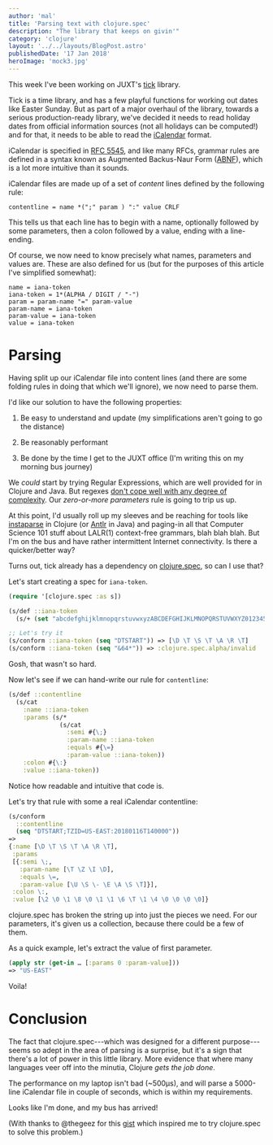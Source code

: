 ```yaml
---
author: 'mal'
title: 'Parsing text with clojure.spec'
description: "The library that keeps on givin'"
category: 'clojure'
layout: '../../layouts/BlogPost.astro'
publishedDate: '17 Jan 2018'
heroImage: 'mock3.jpg'
---
```


This week I've been working on JUXT's
[tick](https://github.com/juxt/tick) library.

Tick is a time library, and has a few playful functions for working out
dates like Easter Sunday. But as part of a major overhaul of the
library, towards a serious production-ready library, we've decided it
needs to read holiday dates from official information sources (not all
holidays can be computed!) and for that, it needs to be able to read the
[iCalendar](https://en.wikipedia.org/wiki/ICalendar) format.

iCalendar is specified in [RFC
5545](https://tools.ietf.org/html/rfc5545), and like many RFCs, grammar
rules are defined in a syntax known as Augmented Backus-Naur Form
([ABNF](https://en.wikipedia.org/wiki/Augmented_Backus%E2%80%93Naur_form)),
which is a lot more intuitive than it sounds.

iCalendar files are made up of a set of _content_ lines defined by the
following rule:

```
contentline = name *(";" param ) ":" value CRLF
```

This tells us that each line has to begin with a name, optionally
followed by some parameters, then a colon followed by a value, ending
with a line-ending.

Of course, we now need to know precisely what names, parameters and
values are. These are also defined for us (but for the purposes of this
article I've simplified somewhat):

```
name = iana-token
iana-token = 1*(ALPHA / DIGIT / "-")
param = param-name "=" param-value
param-name = iana-token
param-value = iana-token
value = iana-token
```

# Parsing

Having split up our iCalendar file into content lines (and there are
some folding rules in doing that which we'll ignore), we now need to
parse them.

I'd like our solution to have the following properties:

1.  Be easy to understand and update (my simplifications aren't going to
    go the distance)

2.  Be reasonably performant

3.  Be done by the time I get to the JUXT office (I'm writing this on my
    morning bus journey)

We _could_ start by trying Regular Expressions, which are well provided
for in Clojure and Java. But regexes [don't cope well with any degree of
complexity](https://blog.codinghorror.com/regular-expressions-now-you-have-two-problems/).
Our _zero-or-more parameters_ rule is going to trip us up.

At this point, I'd usually roll up my sleeves and be reaching for tools
like [instaparse](https://github.com/engelberg/instaparse) in Clojure
(or [Antlr](http://www.antlr.org/) in Java) and paging-in all that
Computer Science 101 stuff about LALR(1) context-free grammars, blah
blah blah. But I'm on the bus and have rather intermittent Internet
connectivity. Is there a quicker/better way?

Turns out, tick already has a dependency on
[clojure.spec](https://clojure.org/about/spec), so can I use that?

Let's start creating a spec for `iana-token`.

```clojure
(require '[clojure.spec :as s])

(s/def ::iana-token
  (s/+ (set "abcdefghijklmnopqrstuvwxyzABCDEFGHIJKLMNOPQRSTUVWXYZ01234567890-"))

;; Let's try it
(s/conform ::iana-token (seq "DTSTART")) => [\D \T \S \T \A \R \T]
(s/conform ::iana-token (seq "&64*")) => :clojure.spec.alpha/invalid
```

Gosh, that wasn't so hard.

Now let's see if we can hand-write our rule for `contentline`:

```clojure
(s/def ::contentline
  (s/cat
    :name ::iana-token
    :params (s/*
              (s/cat
                :semi #{\;}
                :param-name ::iana-token
                :equals #{\=}
                :param-value ::iana-token))
    :colon #{\:}
    :value ::iana-token))
```

Notice how readable and intuitive that code is.

Let's try that rule with some a real iCalendar contentline:

```clojure
(s/conform
  ::contentline
  (seq "DTSTART;TZID=US-EAST:20180116T140000"))
=>
{:name [\D \T \S \T \A \R \T],
 :params
 [{:semi \;,
   :param-name [\T \Z \I \D],
   :equals \=,
   :param-value [\U \S \- \E \A \S \T]}],
 :colon \:,
 :value [\2 \0 \1 \8 \0 \1 \1 \6 \T \1 \4 \0 \0 \0 \0]}
```

clojure.spec has broken the string up into just the pieces we need. For
our parameters, it's given us a collection, because there could be a few
of them.

As a quick example, let's extract the value of first parameter.

```clojure
(apply str (get-in … [:params 0 :param-value]))
=> "US-EAST"
```

Voila!

# Conclusion

The fact that clojure.spec---which was designed for a different
purpose---seems so adept in the area of parsing is a surprise, but it's
a sign that there's a lot of power in this little library. More evidence
that where many languages veer off into the minutia, Clojure _gets the
job done_.

The performance on my laptop isn't bad (\~500µs), and will parse a
5000-line iCalendar file in couple of seconds, which is within my
requirements.

Looks like I'm done, and my bus has arrived!

(With thanks to \@thegeez for this
[gist](https://gist.github.com/thegeez/77aee6f0ebcf6a42aa7d893388502e40)
which inspired me to try clojure.spec to solve this problem.)
